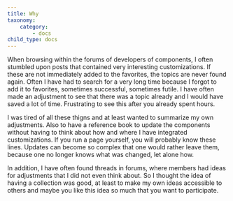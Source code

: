 ```yaml
---
title: Why
taxonomy:
    category:
        - docs
child_type: docs
---
```


When browsing within the forums of developers of components, I often stumbled upon posts that contained very interesting customizations. If these are not immediately added to the favorites, the topics are never found again. Often I have had to search for a very long time because I forgot to add it to favorites, sometimes successful, sometimes futile. I have often made an adjustment to see that there was a topic already and I would have saved a lot of time. Frustrating to see this after you already spent hours.

I was tired of all these thigns and at least wanted to summarize my own adjustments. Also to have a reference book to update the components without having to think about how and where I have integrated customizations. If you run a page yourself, you will probably know these lines. Updates can become so complex that one would rather leave them, because one no longer knows what was changed, let alone how.

In addition, I have often found threads in forums, where members had ideas for adjustments that  I did not even think about. So I thought the idea of having a collection was good, at least to make my own ideas accessible to others and maybe you like this idea so much that you want to participate.